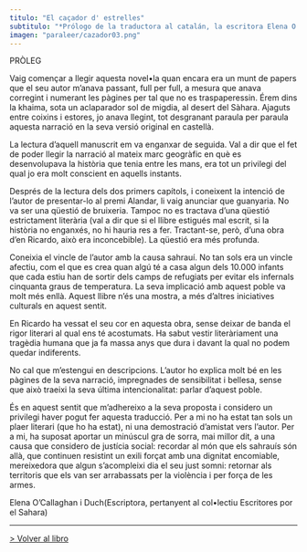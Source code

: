 ```yaml
---
titulo: "El caçador d' estrelles"
subtitulo: "*Prólogo de la traductora al catalán, la escritora Elena O'Callaghan i Duch*"
imagen: "paraleer/cazador03.png"
---
```

PRÒLEG

Vaig començar a llegir aquesta novel•la quan encara era un munt de papers que el seu autor m’anava passant, full per full, a mesura que anava corregint i numerant les pàgines per tal que no es traspaperessin. Érem dins la khaima, sota un aclaparador sol de migdia, al desert del Sàhara. Ajaguts entre coixins i estores, jo anava llegint, tot desgranant paraula per paraula aquesta narració en la seva versió original en castellà.

La lectura d’aquell manuscrit em va enganxar de seguida. Val a dir que el fet de poder llegir la narració al mateix marc geogràfic en què es desenvolupava la història que tenia entre les mans, era tot un privilegi del qual jo era molt conscient en aquells instants.

Després de la lectura dels dos primers capítols, i coneixent la intenció de l’autor de presentar-lo al premi Alandar, li vaig anunciar que guanyaria. No va ser una qüestió de bruixeria. Tampoc no es tractava d’una qüestió estrictament literària (val a dir que si el llibre estigués mal escrit, si la història no enganxés, no hi hauria res a fer. Tractant-se, però, d’una obra d’en Ricardo, això era inconcebible). La qüestió era més profunda.

Coneixia el vincle de l’autor amb la causa sahrauí. No tan sols era un vincle afectiu, com el que es crea quan algú té a casa algun dels 10.000 infants que cada estiu han de sortir dels camps de refugiats per evitar els infernals cinquanta graus de temperatura. La seva implicació amb aquest poble va molt més enllà. Aquest llibre n’és una mostra, a més d’altres iniciatives culturals en aquest sentit.

En Ricardo ha vessat el seu cor en aquesta obra, sense deixar de banda el rigor literari al qual ens té acostumats. Ha sabut vestir literàriament una tragèdia humana que ja fa massa anys que dura i davant la qual no podem quedar indiferents.

No cal que m’estengui en descripcions. L’autor ho explica molt bé en les pàgines de la seva narració, impregnades de sensibilitat i bellesa, sense que això traeixi la seva última intencionalitat: parlar d’aquest poble.

És en aquest sentit que m’adhereixo a la seva proposta i considero un privilegi haver pogut fer aquesta traducció. Per a mi no ha estat tan sols un plaer literari (que ho ha estat), ni una demostració d’amistat vers l’autor. Per a mi, ha suposat aportar un minúscul gra de sorra, mai millor dit, a una causa que considero de justícia social: recordar al món que els sahrauís són allà, que continuen resistint un exili forçat amb una dignitat encomiable, mereixedora que algun s’acompleixi dia el seu just somni: retornar als territoris que els van ser arrabassats per la violència i per força de les armes.

Elena O’Callaghan i Duch(Escriptora, pertanyent al col•lectiu Escritores por el Sahara)

* * *

[> Volver al libro](/ver/mislibros/cazador)

